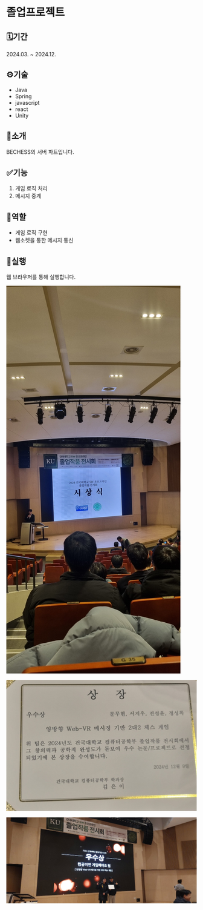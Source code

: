 # 졸업프로젝트

## 🗓️기간
2024.03. ~ 2024.12.

## ⚙️기술
- Java
- Spring
- javascript
- react
- Unity

## 📖소개
BECHESS의 서버 파트입니다.

## ✅기능
1. 게임 로직 처리
2. 메시지 중계

## 👥역할
- 게임 로직 구현
- 웹소켓을 통한 메시지 통신


## 🚀실행
웹 브라우저를 통해 실행합니다.

![이미지](시상식.jpg)

![이미지](상장.jpg)

![이미지](사진.jpg)
